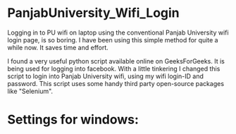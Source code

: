 # PanjabUniversity_Wifi_Login
Logging in to PU wifi on laptop using the conventional Panjab University wifi login page, is so boring. I have been using this simple method for quite a while now. It saves time and effort.

I found a very useful python script available online on GeeksForGeeks. It is being used for logging into facebook.
With a little tinkering I changed this script to login into Panjab University wifi, using my wifi login-ID and password.
This script uses some handy third party open-source packages like "Selenium".

# Settings for windows:
